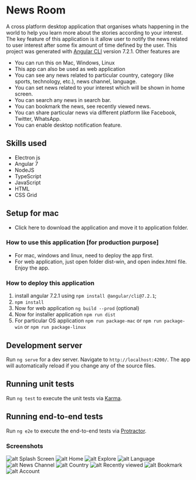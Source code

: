 # News Room
A cross platform desktop application that organises whats happening in the world to help you learn more
about the stories according to your interest. The key feature of this application is it allow user to notify the news related to user interest after some fix amount of time defined by the user.
This project was generated with [Angular CLI](https://github.com/angular/angular-cli) version 7.2.1.
Other features are
- You can run this on Mac, Windows, Linux
- This app can also be used as web application
- You can see any news related to particular country, category (like sports, technology, etc.), news channel, language.
- You can set news related to your interest which will be shown in home screen.
- You can search any news in search bar.
- You can bookmark the news, see recently viewed news.
- You can share particular news via different platform like Facebook, Twitter, WhatsApp.
- You can enable desktop notification feature.

## Skills used
- Electron js
- Angular 7
- NodeJS
- TypeScript
- JavaScript
- HTML
- CSS Grid

## Setup for mac
- Click here to download the application and move it to application folder.

### How to use this application [for production purpose]
- For mac, windows and linux, need to deploy the app first.
- For web application, just open folder dist-win, and open index.html file. Enjoy the app.

### How to deploy this application
1. install angular 7.2.1 using `npm install @angular/cli@7.2.1`;
2. `npm install`
3. Now for web application `ng build --prod` (optional)
4. Now for installer application `npm run dist`
5. For particular OS application `npm run package-mac` or `npm run package-win` or `npm run package-linux`

## Development server

Run `ng serve` for a dev server. Navigate to `http://localhost:4200/`. The app will automatically reload if you change any of the source files.

## Running unit tests

Run `ng test` to execute the unit tests via [Karma](https://karma-runner.github.io).

## Running end-to-end tests

Run `ng e2e` to execute the end-to-end tests via [Protractor](http://www.protractortest.org/).

### Screenshots
![alt Splash Screen](https://github.com/adityamudgil2505/News-Room/ScreenShots/Splash-screen.png)
![alt Home](https://github.com/adityamudgil2505/News-Room/ScreenShots/Home.png)
![alt Explore](https://github.com/adityamudgil2505/News-Room/ScreenShots/Explore.png)
![alt Language](https://github.com/adityamudgil2505/News-Room/ScreenShots/Language.png)
![alt News Channel](https://github.com/adityamudgil2505/News-Room/ScreenShots/News-channel.png)
![alt Country](https://github.com/adityamudgil2505/News-Room/ScreenShots/Country.png)
![alt Recently viewed](https://github.com/adityamudgil2505/News-Room/ScreenShots/Recently-viewed.png)
![alt Bookmark](https://github.com/adityamudgil2505/News-Room/ScreenShots/Bookmark.png)
![alt Account](https://github.com/adityamudgil2505/News-Room/ScreenShots/Account.png)